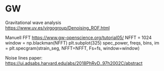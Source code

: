 # GW
Gravitational wave analysis
https://www.uv.es/virgogroup/Denoising_ROF.html

Manuell FFT
https://www.gw-openscience.org/tutorial05/
NFFT = 1024
window = np.blackman(NFFT)
plt.subplot(325)
spec_power, freqs, bins, im = plt.specgram(strain_seg, NFFT=NFFT, Fs=fs, 
                                    window=window)

Noise lines paper: https://ui.adsabs.harvard.edu/abs/2018PhRvD..97h2002C/abstract
